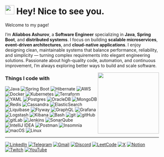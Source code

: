 <h1>
  <img src="https://emojis.slackmojis.com/emojis/images/1531849430/4246/blob-sunglasses.gif?1531849430" width="30"/>
  Hey! Nice to see you.
</h1>

<p>
  Welcome to my page!  
</p>
<p>
  I’m <b>Aliabbos Ashurov</b>, a <b>Software Engineer</b> specializing in <b>Java</b>, <b>Spring Boot</b>, and <b>distributed systems</b>.
  I focus on building <b>scalable microservices</b>, <b>event-driven architectures</b>, and <b>cloud-native applications</b>.  
  I enjoy designing clean, maintainable systems that balance performance, reliability, and simplicity — turning complex requirements into elegant engineering solutions.  
  Passionate about high-quality code, automation, and continuous improvement, I’m always exploring better ways to build and scale software.
</p>

<img align='right' src='https://user-images.githubusercontent.com/5713670/87202985-820dcb80-c2b6-11ea-9f56-7ec461c497c3.gif' width='200'>

<h3>Things I code with</h3>
<p>
  <img alt="Java" src="https://img.shields.io/badge/Java-orange?style=flat-square&logo=java" />
  <img alt="Spring Boot" src="https://img.shields.io/badge/Spring%20Boot-6DB33F?logo=springboot&logoColor=fff" />
  <img alt="Hibernate" src="https://img.shields.io/badge/Hibernate-59666C?logo=hibernate&logoColor=fff" />
	
  <img alt="AWS" src="https://img.shields.io/badge/Amazon%20AWS-232F3E?style=flat-square&logo=amazon-aws" />
  <img alt="Docker" src="https://img.shields.io/badge/-Docker-46a2f1?style=flat-square&logo=docker&logoColor=white" />
  <img alt="Kubernetes" src="https://img.shields.io/badge/Kubernetes-326CE5?logo=kubernetes&logoColor=fff" />
  <img alt="Terraform" src="https://img.shields.io/badge/-Terraform-844FBA?style=flat&logo=terraform&logoColor=white" />
  <img alt="YAML" src="https://img.shields.io/badge/-YAML-CB171E?style=flat&logo=yaml&logoColor=white" />
	
  <img alt="Postgres" src="https://img.shields.io/badge/Postgres-%23316192.svg?logo=postgresql&logoColor=white"/>
  <img alt="OracleDB" src="https://custom-icon-badges.demolab.com/badge/Oracle-F80000?logo=oracle&logoColor=fff" />
  <img alt="MongoDB" src="https://img.shields.io/badge/-MongoDB-black?style=flat-square&logo=mongodb" />
  <img alt="Redis" src="https://img.shields.io/badge/Redis-%23DD0031.svg?logo=redis&logoColor=white" />
  <img alt="Cassandra" src="https://img.shields.io/badge/Cassandra-%231287B1.svg?logo=apache-cassandra&logoColor=white" />
  <img alt="ElasticSearch" src="https://img.shields.io/badge/-ElasticSearch-005571?style=flat-square&logo=elasticsearch" />
  
  <img alt="Liquibase" src="https://img.shields.io/badge/-Liquibase-2962FF?style=flat&logo=liquibase&logoColor=white" />
  <img alt="Flyway" src="https://img.shields.io/badge/-Flyway-CC0200?style=flat&logo=flyway&logoColor=white" />
  
  <img alt="GraphQL" src="https://img.shields.io/badge/-GraphQL-E10098?style=flat-square&logo=graphql&logoColor=white" />

  <img alt="Grafana" src="https://img.shields.io/badge/Grafana-black?style=flat-square&logo=grafana" />
  <img alt="Logstash" src="https://img.shields.io/badge/Logstash-005571?style=flat-square&logo=logstash" />
  <img alt="Kibana" src="https://img.shields.io/badge/Kibana-005571?style=flat-square&logo=kibana" />

  <img alt="Bash" src="https://img.shields.io/badge/Bash-4EAA25?logo=gnubash&logoColor=fff" />
  <img alt="git" src="https://img.shields.io/badge/-Git-black?style=flat-square&logo=git" />
  <img alt="gitHub" src="https://img.shields.io/badge/-GitHub-181717?style=flat-square&logo=github" />
  <img alt="gitLab" src="https://img.shields.io/badge/-GitLab-FCA121?style=flat-square&logo=gitlab" />
  <img alt="Jenkins" src="https://img.shields.io/badge/Jenkins-D24939?logo=jenkins&logoColor=white" />
  
  <img alt="SonarQube" src="https://img.shields.io/badge/-SonarQube-4E9BCD?style=flat&logo=sonarqube&logoColor=white" />

  <img alt="IntelliJ IDEA" src="https://img.shields.io/badge/IntelliJIDEA-000000.svg?logo=intellij-idea&logoColor=white" />
  <img alt="Postman" src="https://img.shields.io/badge/Postman-black?style=flat-square&logo=postman" />
  <img alt="Insomnia" src="https://img.shields.io/badge/-Insomnia-5849BE?style=flat-square&logo=insomnia&logoColor=white" />
  
  <img alt="macOS" src="https://img.shields.io/badge/macOS-000000?logo=apple&logoColor=F0F0F0" />
  <img alt="Linux" src="https://img.shields.io/badge/Ubuntu-E95420?logo=ubuntu&logoColor=white" />
</p>

------------

<p>
	<a href="https://www.linkedin.com/in/aliabbos-ashurov"><img alt="LinkedIn" src="https://custom-icon-badges.demolab.com/badge/LinkedIn-0A66C2?logo=linkedin-white&logoColor=fff"/></a>
	<a href="https://t.me/Aliabbos_Ashurov"><img alt="Telegram" src="https://img.shields.io/badge/Telegram-2CA5E0?logo=telegram&logoColor=white"/></a>
	<a href="mailto:aliabbosashurov.forwork@gmail.com"><img alt="Gmail" src="https://img.shields.io/badge/Gmail-D14836?logo=gmail&logoColor=white"/></a>
	<a href="https://discord.gg/9VfmG2mU"><img alt="Discord" src="https://img.shields.io/badge/Discord-%235865F2.svg?&logo=discord&logoColor=white"/></a>
	<!-- <a href="https://gitlab.com/Aliabbos_Ashurov"><img alt="Gitlab" src="https://img.shields.io/badge/GitLab-FC6D26?logo=gitlab&logoColor=fff"/></a> -->
	<a href="https://leetcode.com/u/Aliabbos_Ashurov/"><img alt="LeetCode" src="https://img.shields.io/badge/LeetCode-000000?logo=LeetCode&logoColor=#d16c06"/></a>
	<a href="https://x.com/aliabbosashurov?s=21"><img alt="X" src="https://img.shields.io/badge/X-%23000000.svg?logo=X&logoColor=white"/></a>
	<a href="https://www.notion.so/SWE-15cc0c946df280409f45e92e87d9c9e9"><img alt="Notion" src="https://img.shields.io/badge/Notion-000?logo=notion&logoColor=fff"/></a>
	<a href="https://www.twitch.tv/username"><img alt="Twitch" src="https://img.shields.io/badge/Twitch-%239146FF.svg?logo=Twitch&logoColor=white"/></a>
	<a href="https://www.youtube.com/channel/null"><img alt="YouTube" src="https://img.shields.io/badge/YouTube-%23FF0000.svg?logo=YouTube&logoColor=white"/></a>
</p>

<!-- [![](https://github-readme-activity-graph.vercel.app/graph?username=Aliabbos-Ashurov&theme=react-dark&hide_title=true&hide_border=true)](https://github.com/Aliabbos-Ashurov/github-readme-activity-graph) -->
